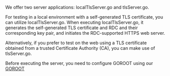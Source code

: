 We offer two server applications: localTlsServer.go and tlsServer.go.

For testing in a local environment with a self-generated TLS certificate, you can utilize localTlsServer.go. When executing localTlsServer.go, it generates the self-generated TLS certificate and RDC and their corresponding key pair, and initiates the RDC-supported HTTPS web server.

Alternatively, if you prefer to test on the web using a TLS certificate obtained from a trusted Certificate Authority (CA), you can make use of tlsServer.go.

Before executing the server, you need to configure GOROOT using our [GOROOT](https://github.com/revtls/revtls/tree/main/go)